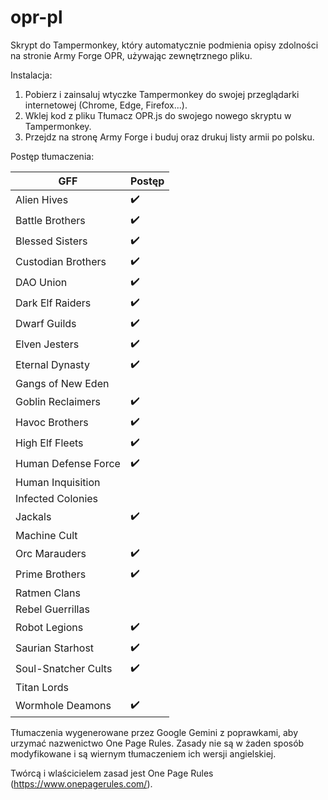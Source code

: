 # opr-pl
Skrypt do Tampermonkey, który automatycznie podmienia opisy zdolności na stronie Army Forge OPR, używając zewnętrznego pliku.

Instalacja:

1. Pobierz i zainsaluj wtyczke Tampermonkey do swojej przeglądarki internetowej (Chrome, Edge, Firefox...).
2. Wklej kod z pliku Tłumacz OPR.js do swojego nowego skryptu w Tampermonkey.
3. Przejdz na stronę Army Forge i buduj oraz drukuj listy armii po polsku.

Postęp tłumaczenia:

| GFF  | Postęp |
| ------------- | ------------- |
| Alien Hives |  ✔️  |
| Battle Brothers |  ✔️  |
| Blessed Sisters |  ✔️  |
| Custodian Brothers |  ✔️  |
| DAO Union |  ✔️  |
| Dark Elf Raiders |  ✔️  |
| Dwarf Guilds |  ✔️  |
| Elven Jesters |  ✔️  |
| Eternal Dynasty |  ✔️  |
| Gangs of New Eden |
| Goblin Reclaimers |  ✔️  |
| Havoc Brothers |  ✔️  |
| High Elf Fleets |  ✔️  |
| Human Defense Force |  ✔️  |
| Human Inquisition |
| Infected Colonies |
| Jackals |  ✔️  |
| Machine Cult |
| Orc Marauders |  ✔️  |
| Prime Brothers |  ✔️  |
| Ratmen Clans |
| Rebel Guerrillas |
| Robot Legions |  ✔️  |
| Saurian Starhost |  ✔️  |
| Soul-Snatcher Cults |  ✔️  |
| Titan Lords |
| Wormhole Deamons  |  ✔️  |


Tłumaczenia wygenerowane przez Google Gemini z poprawkami, aby urzymać nazwenictwo One Page Rules. Zasady nie są w żaden sposób modyfikowane i są wiernym tłumaczeniem ich wersji angielskiej.

Twórcą i wlaścicielem zasad jest One Page Rules (https://www.onepagerules.com/).

